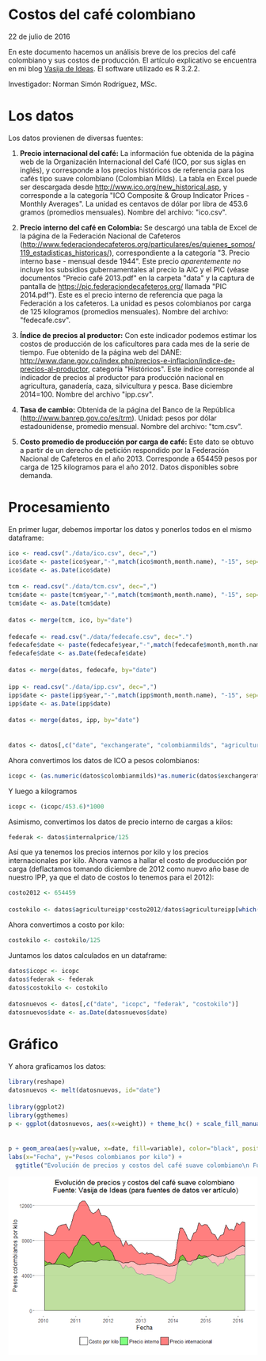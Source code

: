 Costos del café colombiano
================
22 de julio de 2016

En este documento hacemos un análisis breve de los precios del café colombiano y sus costos de producción. El artículo explicativo se encuentra en mi blog [Vasija de Ideas](http://vasijadeideas.blogspot.com/2016/07/esta-gente-paga-para-que-la-dejen.html). El software utilizado es R 3.2.2.

Investigador: Norman Simón Rodríguez, MSc.

Los datos
=========

Los datos provienen de diversas fuentes:

1.  **Precio internacional del café:** La información fue obtenida de la página web de la Organizacién Internacional del Café (ICO, por sus siglas en inglés), y corresponde a los precios históricos de referencia para los cafés tipo suave colombiano (Colombian Milds). La tabla en Excel puede ser descargada desde <http://www.ico.org/new_historical.asp>, y corresponde a la categoría "ICO Composite & Group Indicator Prices - Monthly Averages". La unidad es centavos de dólar por libra de 453.6 gramos (promedios mensuales). Nombre del archivo: "ico.csv".

2.  **Precio interno del café en Colombia:** Se descargó una tabla de Excel de la página de la Federación Nacional de Cafeteros (<http://www.federaciondecafeteros.org/particulares/es/quienes_somos/119_estadisticas_historicas/>), correspondiente a la categoría "3. Precio interno base - mensual desde 1944". Este precio *aparentemente no* incluye los subsidios gubernamentales al precio la AIC y el PIC (véase documentos "Precio café 2013.pdf" en la carpeta "data" y la captura de pantalla de <https://pic.federaciondecafeteros.org/> llamada "PIC 2014.pdf"). Este es el precio interno de referencia que paga la Federación a los cafeteros. La unidad es pesos colombianos por carga de 125 kilogramos (promedios mensuales). Nombre del archivo: "fedecafe.csv".

3.  **Índice de precios al productor:** Con este indicador podemos estimar los costos de producción de los caficultores para cada mes de la serie de tiempo. Fue obtenido de la página web del DANE: <http://www.dane.gov.co/index.php/precios-e-inflacion/indice-de-precios-al-productor>, categoría "Históricos". Este índice corresponde al indicador de precios al productor para producción nacional en agricultura, ganadería, caza, silvicultura y pesca. Base diciembre 2014=100. Nombre del archivo "ipp.csv".

4.  **Tasa de cambio:** Obtenida de la página del Banco de la República (<http://www.banrep.gov.co/es/trm>). Unidad: pesos por dólar estadounidense, promedio mensual. Nombre del archivo: "tcm.csv".

5.  **Costo promedio de producción por carga de café:** Este dato se obtuvo a partir de un derecho de petición respondido por la Federación Nacional de Cafeteros en el año 2013. Corresponde a 654459 pesos por carga de 125 kilogramos para el año 2012. Datos disponibles sobre demanda.

Procesamiento
=============

En primer lugar, debemos importar los datos y ponerlos todos en el mismo dataframe:

``` r
ico <- read.csv("./data/ico.csv", dec=",")
ico$date <- paste(ico$year,"-",match(ico$month,month.name), "-15", sep="")
ico$date <- as.Date(ico$date)

tcm <- read.csv("./data/tcm.csv", dec=",")
tcm$date <- paste(tcm$year,"-",match(tcm$month,month.name), "-15", sep="")
tcm$date <- as.Date(tcm$date)

datos <- merge(tcm, ico, by="date")

fedecafe <- read.csv("./data/fedecafe.csv", dec=".")
fedecafe$date <- paste(fedecafe$year,"-",match(fedecafe$month,month.name), "-15", sep="")
fedecafe$date <- as.Date(fedecafe$date)

datos <- merge(datos, fedecafe, by="date")

ipp <- read.csv("./data/ipp.csv", dec=",")
ipp$date <- paste(ipp$year,"-",match(ipp$month,month.name), "-15", sep="")
ipp$date <- as.Date(ipp$date)

datos <- merge(datos, ipp, by="date")


datos <- datos[,c("date", "exchangerate", "colombianmilds", "agricultureipp", "internalprice")]
```

Ahora convertimos los datos de ICO a pesos colombianos:

``` r
icopc <- (as.numeric(datos$colombianmilds)*as.numeric(datos$exchangerate))/100
```

Y luego a kilogramos

``` r
icopc <- (icopc/453.6)*1000
```

Asimismo, convertimos los datos de precio interno de cargas a kilos:

``` r
federak <- datos$internalprice/125
```

Así que ya tenemos los precios internos por kilo y los precios internacionales por kilo. Ahora vamos a hallar el costo de producción por carga (deflactamos tomando diciembre de 2012 como nuevo año base de nuestro IPP, ya que el dato de costos lo tenemos para el 2012):

``` r
costo2012 <- 654459

costokilo <- datos$agricultureipp*costo2012/datos$agricultureipp[which(datos$date=="2012-12-15")]
```

Ahora convertimos a costo por kilo:

``` r
costokilo <- costokilo/125
```

Juntamos los datos calculados en un dataframe:

``` r
datos$icopc <- icopc
datos$federak <- federak
datos$costokilo <- costokilo

datosnuevos <- datos[,c("date", "icopc", "federak", "costokilo")]
datosnuevos$date <- as.Date(datosnuevos$date)
```

Gráfico
=======

Y ahora graficamos los datos:

``` r
library(reshape)
datosnuevos <- melt(datosnuevos, id="date")

library(ggplot2)
library(ggthemes)
p <- ggplot(datosnuevos, aes(x=weight)) + theme_hc() + scale_fill_manual(values=c("red", "green", "white") ,breaks=c("costokilo", "federak", "icopc"), name="", labels=c("Costo por kilo", "Precio interno", "Precio internacional"))

                                                                        
p + geom_area(aes(y=value, x=date, fill=variable), color="black", position = 'identity', alpha = 0.5) +
labs(x="Fecha", y="Pesos colombianos por kilo") + 
  ggtitle("Evolución de precios y costos del café suave colombiano\n Fuente: Vasija de Ideas (para fuentes de datos ver artículo)")
```

![](README_files/figure-markdown_github/unnamed-chunk-8-1.png)
